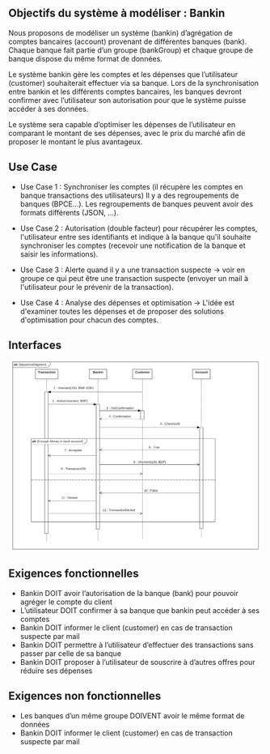 ## Objectifs du système à modéliser : Bankin

Nous proposons de modéliser un système (bankin) d’agrégation de comptes bancaires (account) provenant de différentes banques (bank). Chaque banque fait partie d’un groupe (bankGroup) et chaque groupe de banque dispose du même format de données.

Le système bankin gère les comptes et les dépenses que l’utilisateur (customer) souhaiterait effectuer via sa banque. Lors de la synchronisation entre bankin et les différents comptes bancaires, les banques devront confirmer avec l’utilisateur son autorisation pour que le système puisse accéder à ses données.

Le système sera capable d’optimiser les dépenses de l’utilisateur en comparant le montant de ses dépenses, avec le prix du marché afin de proposer le montant le plus avantageux.


## Use Case

- Use Case 1 : Synchroniser les comptes (il récupère les comptes en banque transactions des utilisateurs)
Il y a des regroupements de banques (BPCE...). Les regroupements de banques peuvent avoir des formats différents (JSON, ...).

- Use Case 2 : Autorisation (double facteur) pour récupérer les comptes, l'utilisateur entre ses identifiants et indique à la banque qu'il souhaite synchroniser les comptes (recevoir une notification de la banque et saisir les informations).

- Use Case 3 : Alerte quand il y a une transaction suspecte -> voir en groupe ce qui peut être une transaction suspecte (envoyer un mail à l'utilisateur pour le prévenir de la transaction).

- Use Case 4 : Analyse des dépenses et optimisation -> L'idée est d'examiner toutes les dépenses et de proposer des solutions d'optimisation pour chacun des comptes.


## Interfaces

![](SeqBankinDiag.png)



## Exigences fonctionnelles

* Bankin DOIT avoir l’autorisation de la banque (bank) pour pouvoir agréger le compte du client
* L’utilisateur DOIT confirmer à sa banque que bankin peut accéder à ses comptes
* Bankin DOIT informer le client (customer) en cas de transaction suspecte par mail
* Bankin DOIT permettre à l’utilisateur d’effectuer des transactions sans passer par celle de sa banque
* Bankin DOIT proposer à l’utilisateur de souscrire à d’autres offres pour réduire ses dépenses

## Exigences non fonctionnelles

* Les banques d’un même groupe DOIVENT avoir le même format de données 
* Bankin DOIT informer le client (customer) en cas de transaction suspecte par mail
